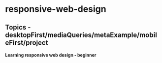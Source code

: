 # responsive-web-design

## Topics - desktopFirst/mediaQueries/metaExample/mobileFirst/project

#### Learning responsive web design - beginner 